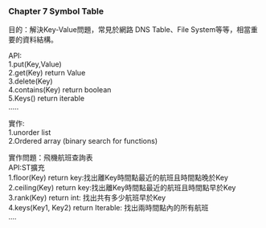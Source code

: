 ### Chapter 7 Symbol Table
目的：解決Key-Value問題，常見於網路 DNS Table、File System等等，相當重要的資料結構。  

API:  
1.put(Key,Value)  
2.get(Key) return Value  
3.delete(Key)  
4.contains(Key) return boolean  
5.Keys() return iterable   
.....  

實作:  
1.unorder list  
2.Ordered array (binary search for functions)

實作問題：飛機航班查詢表  
API:ST擴充  
1.floor(Key) return key:找出離Key時間點最近的航班且時間點晚於Key  
2.ceiling(Key) return key:找出離Key時間點最近的航班且時間點早於Key   
3.rank(Key) return int: 找出共有多少航班早於Key  
4.keys(Key1, Key2) return Iterable<Key>: 找出兩時間點內的所有航班  
....  
